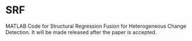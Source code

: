 # SRF
MATLAB Code for Structural Regression Fusion for Heterogeneous Change Detection. It will be made released after the paper is accepted.
